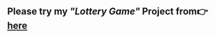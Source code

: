 <h2>Please try my <em>"Lottery Game"</em> Project from👉<a href="https://mnrgdkl.github.io/JS-Project-004--Lottery_Game/" target="blank" rel="noopener noreferrer"> here</a> </h2>
